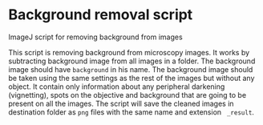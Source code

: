 # Background removal script

ImageJ script for removing background from images

This script is removing background from microscopy images. It works by subtracting background image from all images in a folder. The background image should have `background` in his name.
The background image should be taken using the same settings as the rest of the images but without any object. It contain only information about any peripheral darkening (vignetting), spots on the objective and background that are going to be present on all the images.
The script will save the cleaned images in destination folder as `png` files with the same name and extension ` _result`.

